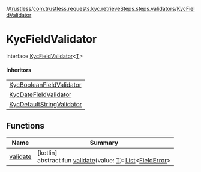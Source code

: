 //[trustless](../../../index.md)/[com.trustless.requests.kyc.retrieveSteps.steps.validators](../index.md)/[KycFieldValidator](index.md)

# KycFieldValidator

interface [KycFieldValidator](index.md)&lt;[T](index.md)&gt;

#### Inheritors

| |
|---|
| [KycBooleanFieldValidator](../-kyc-boolean-field-validator/index.md) |
| [KycDateFieldValidator](../-kyc-date-field-validator/index.md) |
| [KycDefaultStringValidator](../-kyc-default-string-validator/index.md) |

## Functions

| Name | Summary |
|---|---|
| [validate](validate.md) | [kotlin]<br>abstract fun [validate](validate.md)(value: [T](index.md)): [List](https://kotlinlang.org/api/latest/jvm/stdlib/kotlin.collections/-list/index.html)&lt;[FieldError](../../com.trustless.requests.kyc.retrieveSteps.steps.fields/-field-error/index.md)&gt; |

